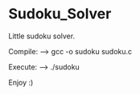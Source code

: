 # Sudoku_Solver

Little sudoku solver.

Compile:  --> gcc -o sudoku sudoku.c  

Execute:  --> ./sudoku

Enjoy :)
